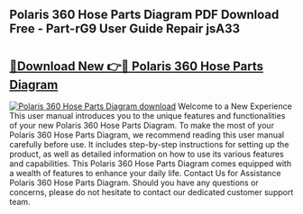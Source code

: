 ## Polaris 360 Hose Parts Diagram PDF Download Free - Part-rG9 User Guide Repair jsA33

# <h2><a href="http://dfszls6.blite.top/?on=Polaris+360+Hose+Parts+Diagram">🔗Download New 👉🔴 Polaris 360 Hose Parts Diagram</a></h2>

[![Polaris 360 Hose Parts Diagram download](https://i.imgur.com/lujVjoI.png)](http://dfszls6.blite.top/?on=Polaris+360+Hose+Parts+Diagram)
Welcome to a New Experience This user manual introduces you to the unique features and functionalities of your new Polaris 360 Hose Parts Diagram. To make the most of your Polaris 360 Hose Parts Diagram, we recommend reading this user manual carefully before use. It includes step-by-step instructions for setting up the product, as well as detailed information on how to use its various features and capabilities. This Polaris 360 Hose Parts Diagram comes equipped with a wealth of features to enhance your daily life. Contact Us for Assistance Polaris 360 Hose Parts Diagram. Should you have any questions or concerns, please do not hesitate to contact our dedicated customer support team.
